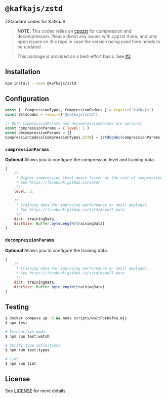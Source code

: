 # `@kafkajs/zstd`

ZStandard codec for KafkaJS.

> **NOTE**: This codec relies on [cppzst](https://www.npmjs.com/package/cppzst) for compression and decompression. Please divert any issues with cppzst there, and only open issues on this repo in case the version being used here needs to be updated.
>
> This package is provided on a best-effort basis. See [#2](https://github.com/kafkajs/zstd/issues/2)

## Installation

```sh
npm install --save @kafkajs/zstd
```

## Configuration

```javascript
const {  CompressionTypes, CompressionCodecs } = require('kafkajs')
const ZstdCodec = require('@kafkajs/zstd')

// Both compressionParams and decompressionParams are optional
const compressionParams = { level: 1 }
const decompressionParams = {}
CompressionCodecs[CompressionTypes.ZSTD] = ZstdCodec(compressionParams, decompressionParams)
```

### `compressionParams`

**Optional** Allows you to configure the compression level and training data.

```js
{
    /*  
     * Higher compression level means faster at the cost of compression ratio or memory usage.
     * See https://facebook.github.io/zstd/
     */
    level: 3,

    /*
     * Training data for improving performance on small payloads.
     * See https://facebook.github.io/zstd/#small-data
     */
    dict: trainingData,
    dictSize: Buffer.byteLength(trainingData)
}
```

### `decompressionParams`

**Optional** Allows you to configure the training data.

```js
{
    /*
     * Training data for improving performance on small payloads.
     * See https://facebook.github.io/zstd/#small-data
     */
    dict: trainingData,
    dictSize: Buffer.byteLength(trainingData)
}
```

## Testing

```sh
$ docker compose up -d && node scripts/waitForKafka.mjs
$ npm test

# Interactive mode
$ npm run test:watch

# Verify type definitions
$ npm run test:types

# Lint
$ npm run lint
```

## License

See [LICENSE](https://github.com/kafkajs/zstd/blob/master/LICENSE) for more details.